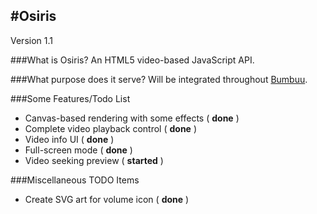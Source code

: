 #Osiris
---------------------------------
Version 1.1


###What is Osiris?
An HTML5 video-based JavaScript API.

###What purpose does it serve?
Will be integrated throughout [Bumbuu](http://bumbuu.com).

###Some Features/Todo List
 - Canvas-based rendering with some effects ( **done** )
 - Complete video playback control ( **done** )
 - Video info UI ( **done** )
 - Full-screen mode ( **done** )
 - Video seeking preview ( **started** )

###Miscellaneous TODO Items
 - Create SVG art for volume icon ( **done** )
